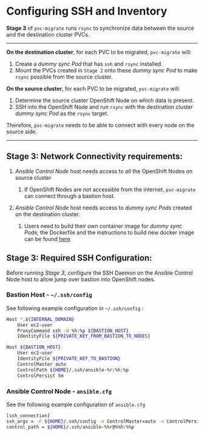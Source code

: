 # Configuring SSH and Inventory

**Stage 3** of `pvc-migrate` runs `rsync` to synchronize data between the source and the destination cluster PVCs.

---

**On the destination cluster**, for each PVC to be migrated, `pvc-migrate` will: 
1. Create a *dummy sync Pod* that has `ssh` and `rsync` installed.
2. Mount the PVCs created in `Stage 2` onto these *dummy sync Pod* to make `rsync` possible from the source cluster.

**On the source cluster**, for each PVC to be migrated, `pvc-migrate` will:
1. Determine the source cluster OpenShift Node on which data is present.
2. SSH into the OpenShift Node and run `rsync` with the destination cluster *dummy sync Pod* as the `rsync` target.

Therefore, `pvc-migrate` needs to be able to connect with every node on the source side. 

---

## Stage 3: Network Connectivity requirements:

1. *Ansible Control Node* host needs access to _all_ the OpenShift Nodes on source cluster
   1. If OpenShift Nodes are not accessible from the internet, `pvc-migrate` can connect through a bastion host. 
   
   
1. *Ansible Control Node* host needs access to *dummy sync Pods* created on the destination cluster. 
   1. Users need to build their own container image for *dummy sync Pods*, the Dockerfile and the instructions to build new docker image can be found [here](../2_pvc_destination_gen/extras/container/Dockerfile)

## Stage 3: Required SSH Configuration:

Before running *Stage 3*, configure the SSH Daemon on the Ansible Control Node host to allow jump over bastion into OpenShift nodes.

### Bastion Host - `~/.ssh/config`

See following example configuration in `~/.ssh/config` :

```sh
Host *.${INTERNAL_DOMAIN}
    User ec2-user
    ProxyCommand ssh -W %h:%p ${BASTION_HOST}
    IdentityFile ${PRIVATE_KEY_FROM_BASTION_TO_NODES}

Host ${BASTION_HOST}
    User ec2-user
    IdentityFile ${PRIVATE_KEY_TO_BASTION}
    ControlMaster auto
    ControlPath ${HOME}/.ssh/ansible-%r:%h:%p
    ControlPersist 5m
```

### Ansible Control Node - `ansible.cfg`

See the following example configuration of `ansible.cfg`

```sh
[ssh_connection]
ssh_args = -F ${HOME}/.ssh/config -o ControlMaster=auto -o ControlPersist=5m
control_path = ${HOME}/.ssh/ansible-%%r@%%h:%%p
```
